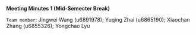 **Meeting Minutes 1 (Mid-Semecter Break)**

`Team member`:
Jingwei Wang (u6891978);
Yuqing Zhai (u6865190);
Xiaochan Zhang (u6855326);
Yongchao Lyu


